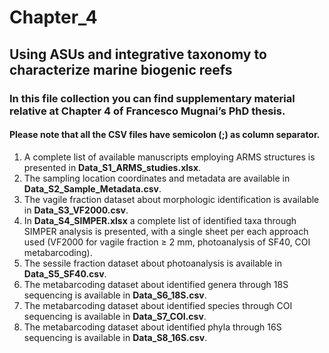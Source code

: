 # Chapter_4
## Using ASUs and integrative taxonomy to characterize marine biogenic reefs
### In this file collection you can find supplementary material relative at Chapter 4 of Francesco Mugnai’s PhD thesis.
#### Please note that all the CSV files have semicolon (;) as column separator.
1. A complete list of available manuscripts employing ARMS structures is presented in **Data_S1_ARMS_studies.xlsx**.
2. The sampling location coordinates and metadata are available in **Data_S2_Sample_Metadata.csv**.
3. The vagile fraction dataset about morphologic identification is available in **Data_S3_VF2000.csv**.
4. In **Data_S4_SIMPER.xlsx** a complete list of identified taxa through SIMPER analysis is presented, with a single sheet per each approach used (VF2000 for vagile fraction ≥ 2 mm, photoanalysis of SF40, COI metabarcoding).
5. The sessile fraction dataset about photoanalysis is available in **Data_S5_SF40.csv**.
6. The metabarcoding dataset about identified genera through 18S sequencing is available in **Data_S6_18S.csv**.
7. The metabarcoding dataset about identified species through COI sequencing is available in **Data_S7_COI.csv**.
8. The metabarcoding dataset about identified phyla through 16S sequencing is available in **Data_S8_16S.csv**.
